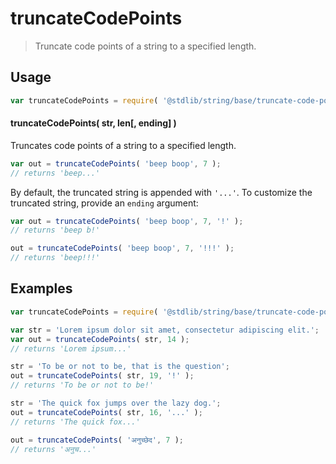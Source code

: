 <!--

@license Apache-2.0

Copyright (c) 2023 The Stdlib Authors.

Licensed under the Apache License, Version 2.0 (the "License");
you may not use this file except in compliance with the License.
You may obtain a copy of the License at

   http://www.apache.org/licenses/LICENSE-2.0

Unless required by applicable law or agreed to in writing, software
distributed under the License is distributed on an "AS IS" BASIS,
WITHOUT WARRANTIES OR CONDITIONS OF ANY KIND, either express or implied.
See the License for the specific language governing permissions and
limitations under the License.

-->

# truncateCodePoints

> Truncate code points of a string to a specified length.

<section class="usage">

## Usage

```javascript
var truncateCodePoints = require( '@stdlib/string/base/truncate-code-points' );
```

#### truncateCodePoints( str, len\[, ending] )

Truncates code points of a string to a specified length.

```javascript
var out = truncateCodePoints( 'beep boop', 7 );
// returns 'beep...'
```

By default, the truncated string is appended with `'...'`. To customize the truncated string, provide an `ending` argument:

```javascript
var out = truncateCodePoints( 'beep boop', 7, '!' );
// returns 'beep b!'

out = truncateCodePoints( 'beep boop', 7, '!!!' );
// returns 'beep!!!'
```

</section>

<!-- /.usage -->

<section class="examples">

## Examples

<!-- eslint no-undef: "error" -->

```javascript
var truncateCodePoints = require( '@stdlib/string/base/truncate-code-points' );

var str = 'Lorem ipsum dolor sit amet, consectetur adipiscing elit.';
var out = truncateCodePoints( str, 14 );
// returns 'Lorem ipsum...'

str = 'To be or not to be, that is the question';
out = truncateCodePoints( str, 19, '!' );
// returns 'To be or not to be!'

str = 'The quick fox jumps over the lazy dog.';
out = truncateCodePoints( str, 16, '...' );
// returns 'The quick fox...'

out = truncateCodePoints( 'अनुच्छेद', 7 );
// returns 'अनुच...'
```

</section>

<!-- /.examples -->

<!-- Section for related `stdlib` packages. Do not manually edit this section, as it is automatically populated. -->

<section class="related">

</section>

<!-- /.related -->

<!-- Section for all links. Make sure to keep an empty line after the `section` element and another before the `/section` close. -->

<section class="links">

</section>

<!-- /.links -->
